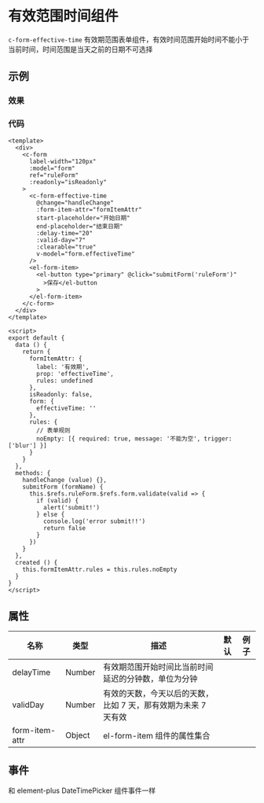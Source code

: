 # 有效范围时间组件

`c-form-effective-time`
有效期范围表单组件，有效时间范围开始时间不能小于当前时间，时间范围是当天之前的日期不可选择

## 示例

### 效果

<Demo>
  <EffectiveTimeDemo/>
</Demo>

### 代码

```vue
<template>
  <div>
    <c-form
      label-width="120px"
      :model="form"
      ref="ruleForm"
      :readonly="isReadonly"
    >
      <c-form-effective-time
        @change="handleChange"
        :form-item-attr="formItemAttr"
        start-placeholder="开始日期"
        end-placeholder="结束日期"
        :delay-time="20"
        :valid-day="7"
        :clearable="true"
        v-model="form.effectiveTime"
      />
      <el-form-item>
        <el-button type="primary" @click="submitForm('ruleForm')"
          >保存</el-button
        >
      </el-form-item>
    </c-form>
  </div>
</template>

<script>
export default {
  data () {
    return {
      formItemAttr: {
        label: '有效期',
        prop: 'effectiveTime',
        rules: undefined
      },
      isReadonly: false,
      form: {
        effectiveTime: ''
      },
      rules: {
        // 表单规则
        noEmpty: [{ required: true, message: '不能为空', trigger: ['blur'] }]
      }
    }
  },
  methods: {
    handleChange (value) {},
    submitForm (formName) {
      this.$refs.ruleForm.$refs.form.validate(valid => {
        if (valid) {
          alert('submit!')
        } else {
          console.log('error submit!!')
          return false
        }
      })
    }
  },
  created () {
    this.formItemAttr.rules = this.rules.noEmpty
  }
}
</script>
```

## 属性

| 名称           | 类型   | 描述                                                           | 默认 | 例子 |
| -------------- | ------ | -------------------------------------------------------------- | ---- | ---- |
| delayTime      | Number | 有效期范围开始时间比当前时间延迟的分钟数，单位为分钟           |      |      |
| validDay       | Number | 有效的天数，今天以后的天数，比如 7 天，那有效期为未来 7 天有效 |      |      |
| form-item-attr | Object | el-form-item 组件的属性集合                                    |

## 事件

和 element-plus DateTimePicker 组件事件一样

